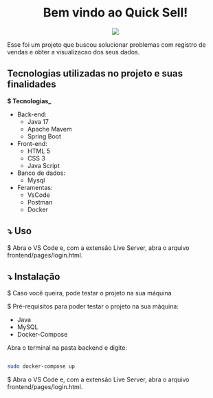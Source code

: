 <h1 align="center">Bem vindo ao Quick Sell!</h1>
<p align="center">
<img src=https://github.com/JoaoReis-code/quicksell/assets/112270415/fde3d092-6aa2-4ed0-b48f-3e4334909639>
</p>
<p display="inline-block">
 
</p>

Esse foi um projeto que buscou solucionar problemas com registro de vendas e obter a visualizacao dos seus dados.

## Tecnologias utilizadas no projeto e suas finalidades

**$ Tecnologias_**
- Back-end:
   - Java 17
   - Apache Mavem
   - Spring Boot
- Front-end:
   - HTML 5
   - CSS 3
   - Java Script
- Banco de dados:
   - Mysql
- Feramentas:
   - VsCode
   - Postman
   - Docker

## ⤵ Uso
$ Abra o VS Code e, com a extensão Live Server, abra o arquivo frontend/pages/login.html.

## ⤵ Instalação
$ Caso você queira, pode testar o projeto na sua máquina

$ Pré-requisitos para poder testar o projeto na sua máquina:
  - Java
  - MySQL
  - Docker-Compose

Abra o terminal na pasta backend e digite:
 
```sh

sudo docker-compose up

```

$ Abra o VS Code e, com a extensão Live Server, abra o arquivo frontend/pages/login.html.
